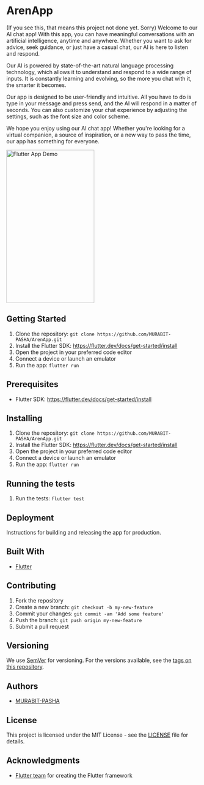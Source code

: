 # ArenApp

(If you see this, that means this project not done yet. Sorry)
Welcome to our AI chat app! With this app, you can have meaningful conversations with an artificial intelligence, anytime and anywhere. Whether you want to ask for advice, seek guidance, or just have a casual chat, our AI is here to listen and respond.

Our AI is powered by state-of-the-art natural language processing technology, which allows it to understand and respond to a wide range of inputs. It is constantly learning and evolving, so the more you chat with it, the smarter it becomes.

Our app is designed to be user-friendly and intuitive. All you have to do is type in your message and press send, and the AI will respond in a matter of seconds. You can also customize your chat experience by adjusting the settings, such as the font size and color scheme.

We hope you enjoy using our AI chat app! Whether you're looking for a virtual companion, a source of inspiration, or a new way to pass the time, our app has something for everyone.

<img src="blob/demo.gif" alt="Flutter App Demo" width="230" height="400">

## Getting Started

1. Clone the repository: `git clone https://github.com/MURABIT-PASHA/ArenApp.git`
2. Install the Flutter SDK: https://flutter.dev/docs/get-started/install
3. Open the project in your preferred code editor
4. Connect a device or launch an emulator
5. Run the app: `flutter run`

## Prerequisites

- Flutter SDK: https://flutter.dev/docs/get-started/install

## Installing

1. Clone the repository: `git clone https://github.com/MURABIT-PASHA/ArenApp.git`
2. Install the Flutter SDK: https://flutter.dev/docs/get-started/install
3. Open the project in your preferred code editor
4. Connect a device or launch an emulator
5. Run the app: `flutter run`

## Running the tests

1. Run the tests: `flutter test`

## Deployment

Instructions for building and releasing the app for production.

## Built With

- [Flutter](https://flutter.dev/)

## Contributing

1. Fork the repository
2. Create a new branch: `git checkout -b my-new-feature`
3. Commit your changes: `git commit -am 'Add some feature'`
4. Push the branch: `git push origin my-new-feature`
5. Submit a pull request

## Versioning

We use [SemVer](http://semver.org/) for versioning. For the versions available, see the [tags on this repository](https://github.com/MURABIT-PASHA/ArenApp/tags).

## Authors

- [MURABIT-PASHA](https://github.com/MURABIT-PASHA)

## License

This project is licensed under the MIT License - see the [LICENSE](LICENSE.md) file for details.

## Acknowledgments

- [Flutter team](https://flutter.dev/) for creating the Flutter framework
